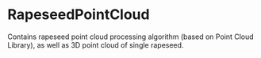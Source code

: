 # RapeseedPointCloud
Contains rapeseed point cloud processing algorithm (based on Point Cloud Library), as well as 3D point cloud of single rapeseed.
